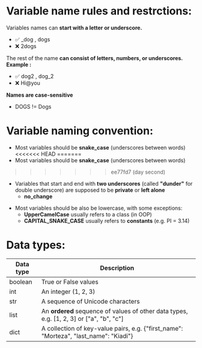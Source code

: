# Variable name rules and restrctions:

Variables names can **start with a letter or underscore.**

* ✅ _dog , dogs    
* ❌ 2dogs


The rest of the name **can consist of letters, numbers, or underscores.**
**Example :**
* ✅ dog2 , dog_2    
* ❌ Hi@you

**Names are case-sensitive**

* DOGS != Dogs

# Variable naming convention:

- Most variables should be **snake_case** (underscores between words)
<<<<<<< HEAD
=======
- Most variables should be **snake_case** (underscores between words)
>>>>>>> ee77fd7 (day second)
* Variables that start and end with **two underscores** (called **"dunder"** for double underscore) are
supposed to be **private** or **left alone**
  - __no_change__
- Most variables should be also be lowercase, with some exceptions:
  - **UpperCamelCase** usually refers to a class (in OOP)
  - **CAPITAL_SNAKE_CASE** usually refers to **constants** (e.g. PI = 3.14)

# Data types:

| Data type | Description                                                |
|-----------|------------------------------------------------------------|
| boolean   | True or False values                                       |
| int       | An integer (1, 2, 3)                                       |
| str       | A sequence of Unicode characters                           |
| list      | An **ordered** sequence of values of other data types, e.g. [1, 2, 3] or ["a", "b", "c"] |
| dict      | A collection of key-value pairs, e.g. {"first_name": "Morteza", "last_name": "Kiadi"} |
